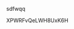 sdfwqq













































































XPWRFvQeLWH8UxK6H
